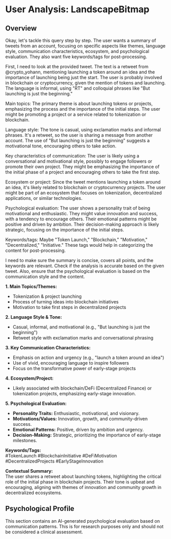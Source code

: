 # User Analysis: LandscapeBitmap

## Overview

<think>
Okay, let's tackle this query step by step. The user wants a summary of tweets from an account, focusing on specific aspects like themes, language style, communication characteristics, ecosystem, and psychological evaluation. They also want five keywords/tags for post-processing.

First, I need to look at the provided tweet. The text is a retweet from @crypto_yohann, mentioning launching a token around an idea and the importance of launching being just the start. The user is probably involved in blockchain or cryptocurrency, given the mention of tokens and launching. The language is informal, using "RT" and colloquial phrases like "But launching is just the beginning."

Main topics: The primary theme is about launching tokens or projects, emphasizing the process and the importance of the initial steps. The user might be promoting a project or a service related to tokenization or blockchain.

Language style: The tone is casual, using exclamation marks and informal phrases. It's a retweet, so the user is sharing a message from another account. The use of "But launching is just the beginning" suggests a motivational tone, encouraging others to take action.

Key characteristics of communication: The user is likely using a conversational and motivational style, possibly to engage followers or promote their own project. They might be emphasizing the importance of the initial phase of a project and encouraging others to take the first step.

Ecosystem or project: Since the tweet mentions launching a token around an idea, it's likely related to blockchain or cryptocurrency projects. The user might be part of an ecosystem that focuses on tokenization, decentralized applications, or similar technologies.

Psychological evaluation: The user shows a personality trait of being motivational and enthusiastic. They might value innovation and success, with a tendency to encourage others. Their emotional patterns might be positive and driven by ambition. Their decision-making approach is likely strategic, focusing on the importance of the initial steps.

Keywords/tags: Maybe "Token Launch," "Blockchain," "Motivation," "Decentralized," "Initiative." These tags would help in categorizing the content for post-processing.

I need to make sure the summary is concise, covers all points, and the keywords are relevant. Check if the analysis is accurate based on the given tweet. Also, ensure that the psychological evaluation is based on the communication style and the content.
</think>

**1. Main Topics/Themes:**  
- Tokenization & project launching  
- Process of turning ideas into blockchain initiatives  
- Motivation to take first steps in decentralized projects  

**2. Language Style & Tone:**  
- Casual, informal, and motivational (e.g., "But launching is just the beginning")  
- Retweet style with exclamation marks and conversational phrasing  

**3. Key Communication Characteristics:**  
- Emphasis on action and urgency (e.g., "launch a token around an idea")  
- Use of vivid, encouraging language to inspire followers  
- Focus on the transformative power of early-stage projects  

**4. Ecosystem/Project:**  
- Likely associated with blockchain/DeFi (Decentralized Finance) or tokenization projects, emphasizing early-stage innovation.  

**5. Psychological Evaluation:**  
- **Personality Traits:** Enthusiastic, motivational, and visionary.  
- **Motivations/Values:** Innovation, growth, and community-driven success.  
- **Emotional Patterns:** Positive, driven by ambition and urgency.  
- **Decision-Making:** Strategic, prioritizing the importance of early-stage milestones.  

**Keywords/Tags:**  
#TokenLaunch #BlockchainInitiative #DeFiMotivation #DecentralizedProjects #EarlyStageInnovation  

**Contextual Summary:**  
The user shares a retweet about launching tokens, highlighting the critical role of the initial phase in blockchain projects. Their tone is upbeat and encouraging, aligning with themes of innovation and community growth in decentralized ecosystems.

## Psychological Profile

This section contains an AI-generated psychological evaluation based on communication patterns. This is for research purposes only and should not be considered a clinical assessment.